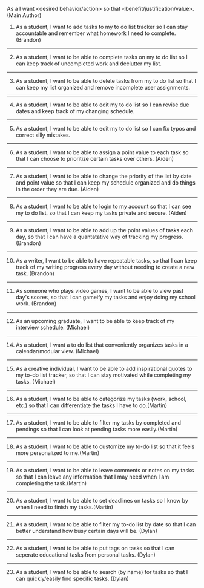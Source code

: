 As a <type of user> I want <desired behavior/action> so that <benefit/justification/value>. (Main Author)

1. As a student, I want to add tasks to my to do list tracker so I can stay accountable and remember what homework I need to complete. (Brandon)
---
2. As a student, I want to be able to complete tasks on my to do list so I can keep track of uncompleted work and declutter my list.
---
3. As a student, I want to be able to delete tasks from my to do list so that I can keep my list organized and remove incomplete user assignments.
---
4. As a student, I want to be able to edit my to do list so I can revise due dates and keep track of my changing schedule. 
---
5. As a student, I want to be able to edit my to do list so I can fix typos and correct silly mistakes.
---
6. As a student, I want to be able to assign a point value to each task so that I can choose to prioritize certain tasks over others. (Aiden)
---
7. As a student, I want to be able to change the priority of the list by date and point value so that I can keep my schedule organized and do things in the order they are due. (Aiden)
---
8. As a student, I want to be able to login to my account so that I can see my to do list, so that I can keep my tasks private and secure. (Aiden)
---
9. As a student, I want to be able to add up the point values of tasks each day, so that I can have a quantatative way of tracking my progress. (Brandon)
---
10. As a writer, I want to be able to have repeatable tasks, so that I can keep track of my writing progress every day without needing to create a new task. (Brandon)
---
11. As someone who plays video games, I want to be able to view past day's scores, so that I can gameify my tasks and enjoy doing my school work. (Brandon)
---
12. As an upcoming graduate, I want to be able to keep track of my interview schedule. (Michael)
---
14. As a student, I want a to do list that conveniently organizes tasks in a calendar/modular view. (Michael)
---
15. As a creative individual, I want to be able to add inspirational quotes to my to-do list tracker, so that I can stay motivated while completing my tasks. (Michael)
---
16. As a student, I want to be able to categorize my tasks (work, school, etc.) so that I can differentiate the tasks I have to do.(Martin)
---
17. As a student, I want to be able to filter my tasks by completed and pendings so that I can look at pending tasks more easily.(Martin)
---
18. As a student, I want to be able to customize my to-do list so that it feels more personalized to me.(Martin)
---
19. As a student, I want to be able to leave comments or notes on my tasks so that I can leave any information that I may need when I am completing the task.(Martin)
---
20. As a student, I want to be able to set deadlines on tasks so I know by when I need to finish my tasks.(Martin)
---
21. As a student, I want to be able to filter my to-do list by date so that I can better understand how busy certain days will be. (Dylan)
---
22. As a student, I want to be able to put tags on tasks so that I can seperate educational tasks from personal tasks. (Dylan)
---
23. As a student, I want to be able to search (by name) for tasks so that I can quickly/easily find specific tasks. (Dylan)
